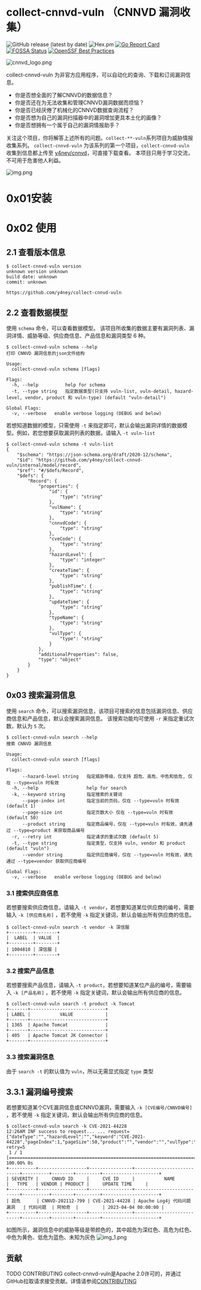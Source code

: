 # collect-cnnvd-vuln （CNNVD 漏洞收集）


![GitHub release (latest by date)](https://img.shields.io/github/v/release/y4ney/collect-cnnvd-vuln)
![Hex.pm](https://img.shields.io/hexpm/l/apa)
[![Go Report Card](https://goreportcard.com/badge/github.com/y4ney/collect-cnnvd-vuln)](https://goreportcard.com/report/github.com/y4ney/collect-cnnvd-vuln)
[![FOSSA Status](https://app.fossa.com/api/projects/custom%2B37386%2Fgithub.com%2Fksoclabs%2Fkbom.svg?type=shield)](https://app.fossa.com/projects/custom%2B37386%2Fgithub.com%2Fksoclabs%2Fkbom?ref=badge_shield)
[![OpenSSF Best Practices](https://bestpractices.coreinfrastructure.org/projects/7273/badge)](https://bestpractices.coreinfrastructure.org/projects/7273)

![cnnvd_logo.png](doc/img/cnnvd_logo.png)

collect-cnnvd-vuln 为非官方应用程序，可以自动化的查询、下载和订阅漏洞信息。

- 你是否想全面的了解CNNVD的数据信息？
- 你是否还在为无法收集和管理CNNVD漏洞数据而烦恼？
- 你是否已经厌倦了机械化的CNNVD数据查询流程？
- 你是否想为自己的漏洞扫描器中的漏洞增加更具本土化的画像？
- 你是否想拥有一个属于自己的漏洞情报助手？

关注这个项目，你将解答上述所有的问题。`collect-**-vuln`系列项目为威胁情报收集系列。
`collect-cnnvd-vuln` 为该系列的第一个项目，`collect-cnnvd-vuln` 收集到信息都上传至 [y4ney/cnnvd](https://github.com/y4ney/cnnvd)，可直接下载查看。
本项目只用于学习交流，不可用于危害他人利益。

![img.png](doc/img/banner.png)
# 0x01安装

# 0x02 使用
## 2.1 查看版本信息
```text
$ collect-cnnvd-vuln version
unknown version unknown
build date: unknown
commit: unknown

https://github.com/y4ney/collect-cnnvd-vuln
```
## 2.2 查看数据模型
使用 `schema` 命令，可以查看数据模型。 该项目所收集的数据主要有漏洞列表、漏洞详情、威胁等级、供应商信息、产品信息和漏洞类型 6 种。
```text
$ collect-cnnvd-vuln schema --help
打印 CNNVD 漏洞信息的json文件结构

Usage:
  collect-cnnvd-vuln schema [flags]

Flags:
  -h, --help          help for schema
  -t, --type string   指定数据类型(只支持 vuln-list, vuln-detail, hazard-level, vendor, product 和 vuln-type) (default "vuln-detail")

Global Flags:
  -v, --verbose   enable verbose logging (DEBUG and below)
```
若想知道数据的模型，只需使用 `-t` 来指定即可，默认会输出漏洞详情的数据模型。例如，若您想要获取漏洞列表的数据，请输入 `-t vuln-list`
```text
$ collect-cnnvd-vuln schema -t vuln-list
{
	"$schema": "https://json-schema.org/draft/2020-12/schema",
	"$id": "https://github.com/y4ney/collect-cnnvd-vuln/internal/model/record",
	"$ref": "#/$defs/Record",
	"$defs": {
		"Record": {
			"properties": {
				"id": {
					"type": "string"
				},
				"vulName": {
					"type": "string"
				},
				"cnnvdCode": {
					"type": "string"
				},
				"cveCode": {
					"type": "string"
				},
				"hazardLevel": {
					"type": "integer"
				},
				"createTime": {
					"type": "string"
				},
				"publishTime": {
					"type": "string"
				},
				"updateTime": {
					"type": "string"
				},
				"typeName": {
					"type": "string"
				},
				"vulType": {
					"type": "string"
				}
			},
			"additionalProperties": false,
			"type": "object"
		}
	}
}
```
## 0x03 搜索漏洞信息
使用 `search` 命令，可以搜索漏洞信息，该项目可搜索的信息包括漏洞信息、供应商信息和产品信息，默认会搜索漏洞信息。
该搜索功能均可使用 `-r` 来指定重试次数，默认为 `5` 次。

```text
$ collect-cnnvd-vuln search --help
搜索 CNNVD 漏洞信息

Usage:
  collect-cnnvd-vuln search [flags]

Flags:
      --hazard-level string   指定威胁等级，仅支持 超危、高危、中危和低危, 仅在 --type=vuln 时有效
  -h, --help                  help for search
  -k, --keyword string        指定搜索的关键词
      --page-index int        指定当前的页码，仅在 --type=vuln 时有效 (default 1)
      --page-size int         指定页数大小 仅在 --type=vuln 时有效 (default 50)
      --product string        指定商品编号，仅在 --type=vuln 时有效，请先通过 --type=product 来获取商品编号
  -r, --retry int             指定请求的重试次数 (default 5)
  -t, --type string           指定类型，仅支持 vuln, vendor 和 product (default "vuln")
      --vendor string         指定供应商编号，仅在 --type=vuln 时有效，请先通过 --type=vendor 获取供应商编号

Global Flags:
  -v, --verbose   enable verbose logging (DEBUG and below)
```
### 3.1 搜索供应商信息
若想要搜索供应商信息，请输入 `-t vendor`，若想要知道某位供应商的编号，需要输入 `-k [供应商名称]` ，若不使用 `-k` 指定关键词，默认会输出所有供应商的信息。
```text
$ collect-cnnvd-vuln search -t vendor -k 深信服
+---------+--------+
|  LABEL  | VALUE  |
+---------+--------+
| 1004810 | 深信服 |
+---------+--------+
```
### 3.2 搜索产品信息
若想要搜索产品信息，请输入 `-t product`，若想要知道某位产品的编号，需要输入 `-k [产品名称]` ，若不使用 `-k` 指定关键词，默认会输出所有供应商的信息。
```text
$ collect-cnnvd-vuln search -t product -k Tomcat
+-------+----------------------------+
| LABEL |           VALUE            |
+-------+----------------------------+
| 1365  | Apache Tomcat              |
+-------+----------------------------+
| 405   | Apache Tomcat JK Connector |
+-------+----------------------------+
```
### 3.3 搜索漏洞信息
由于 `search -t` 的默认值为 `vuln`，所以无需显式指定 `type` 类型
## 3.3.1 漏洞编号搜索
若想要知道某个CVE漏洞信息或CNNVD漏洞，需要输入 `-k [CVE编号/CNNVD编号]` ，若不使用 `-k` 指定关键词，默认会输出所有供应商的信息。
```text
$ collect-cnnvd-vuln search -k CVE-2021-44228
12:26AM INF success to request... ... request={"dateType":"","hazardLevel":"","keyword":"CVE-2021-44228","pageIndex":1,"pageSize":50,"product":"","vendor":"","vulType":""} retry=5
 1 / 1 [==========================================================================================================================================================] 100.00% 0s
+----------+------------------+----------------+---------------------------+----------+--------+---------+---------------------+
| SEVERITY |     CNNVD ID     |     CVE ID     |           NAME            |   TYPE   | VENDOR | PRODUCT |     UPDATE TIME     |
+----------+------------------+----------------+---------------------------+----------+--------+---------+---------------------+
| 超危      | CNNVD-202112-799 | CVE-2021-44228 | Apache Log4j 代码问题漏洞   | 代码问题  | 阿帕奇  |         | 2023-04-04 00:00:00 |
+----------+------------------+----------------+---------------------------+----------+--------+---------+---------------------+
```
如图所示，漏洞信息中的威胁等级是带颜色的，其中超危为深红色、高危为红色、中危为黄色、低危为蓝色、未知为灰色
![img_1.png](doc/img/search_cve-2021-44228.png)

## 贡献
TODO CONTRIBUTING
collect-cnnvd-vuln是Apache 2.0许可的，并通过GitHub拉取请求接受贡献。详情请参阅[CONTRIBUTING](CONTRIBUTING.md)
